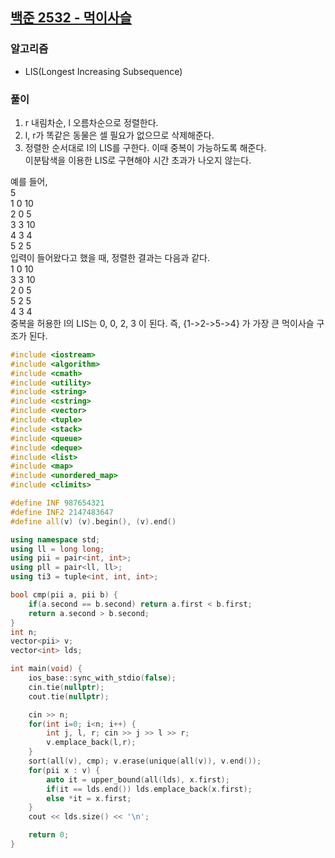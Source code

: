 ## [백준 2532 - 먹이사슬](https://www.acmicpc.net/problem/2532)

### 알고리즘
- LIS(Longest Increasing Subsequence)

### 풀이
1. r 내림차순, l 오름차순으로 정렬한다.
2. l, r가 똑같은 동물은 셀 필요가 없으므로 삭제해준다.
3. 정렬한 순서대로 l의 LIS를 구한다. 이때 중복이 가능하도록 해준다.  
   이분탐색을 이용한 LIS로 구현해야 시간 초과가 나오지 않는다.

예를 들어,  
5  
1 0 10  
2 0 5  
3 3 10  
4 3 4  
5 2 5  
입력이 들어왔다고 했을 때, 정렬한 결과는 다음과 같다.  
1 0 10  
3 3 10  
2 0 5  
5 2 5  
4 3 4  
중복을 허용한 l의 LIS는 0, 0, 2, 3 이 된다. 즉, {1->2->5->4} 가 가장 큰 먹이사슬 구조가 된다.

```c++
#include <iostream>
#include <algorithm>
#include <cmath>
#include <utility>
#include <string>
#include <cstring>
#include <vector>
#include <tuple>
#include <stack>
#include <queue>
#include <deque>
#include <list>
#include <map>
#include <unordered_map>
#include <climits>

#define INF 987654321
#define INF2 2147483647
#define all(v) (v).begin(), (v).end()

using namespace std;
using ll = long long;
using pii = pair<int, int>;
using pll = pair<ll, ll>;
using ti3 = tuple<int, int, int>;

bool cmp(pii a, pii b) {
    if(a.second == b.second) return a.first < b.first;
    return a.second > b.second;
}
int n;
vector<pii> v;
vector<int> lds;

int main(void) {
    ios_base::sync_with_stdio(false);
    cin.tie(nullptr);
    cout.tie(nullptr);

    cin >> n;
    for(int i=0; i<n; i++) {
        int j, l, r; cin >> j >> l >> r;
        v.emplace_back(l,r);
    }
    sort(all(v), cmp); v.erase(unique(all(v)), v.end());
    for(pii x : v) {
        auto it = upper_bound(all(lds), x.first);
        if(it == lds.end()) lds.emplace_back(x.first);
        else *it = x.first;
    }
    cout << lds.size() << '\n';

    return 0;
}
```